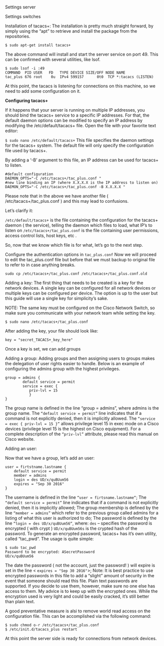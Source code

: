 Settings server

Settings switches


Installation of tacacs+:
The installation is pretty much straight forward, by simply using the “apt” to retrieve and install the package from the repositories.
```
$ sudo apt-get install tacacs+
```
The above command will install and start the server service on port 49. This can be confirmed with several utilities, like lsof.
```
$ sudo lsof -i :49
COMMAND  PID USER   FD   TYPE DEVICE SIZE/OFF NODE NAME
tac_plus 676 root    0u  IPv4 599157      0t0  TCP *:tacacs (LISTEN)
```
At this point, the tacacs is listening for connections on this machine, so we need to add some configuration on it.


**Configuring tacacs+**

If it happens that your server is running on multiple IP addresses, you should bind the tacacs+ service to a specific IP addresses. For that, the default daemon options can be modified to specify an IP address by modifying the  /etc/default/tacacs+ file. Open the file with your favorite text editor:

`$ sudo nano /etc/default/tacacs+`
This file specifies the daemon settings for the tacacs+ system. The default file will only specify the configuration file used by tacacs+.

By adding a ‘-B’ argument to this file, an IP address can be used for tacacs+ to listen.
```
#default configuration 
DAEMON_OPTS="-C /etc/tacacs+/tac_plus.conf " 
#new line binding an IP (where X.X.X.X is the IP address to listen on)
DAEMON_OPTS="-C /etc/tacacs+/tac_plus.conf -B X.X.X.X "
```
Please note that in the above we have another file ( /etc/tacacs+/tac_plus.conf  ) and this may lead to confusions.

Let’s clarify it:

`/etc/default/tacacs+`   is the file containing the configuration for the tacacs+ daemon ( the service), telling the daemon which files to load, what IP’s to listen on
`/etc/tacacs+/tac_plus.conf` is the file containing user permissions, access control lists, host keys, etc .

So, now that we know which file is for what, let’s go to the next step.

Configure the authentication options in `tac_plus.conf`
Now we will proceed to edit the tac_plus.conf file but before that we must backup to original file to refer to in case anything breaks.
```
sudo cp /etc/tacacs+/tac_plus.conf /etc/tacacs+/tac_plus.conf.old
```
Adding a key:
The first thing that needs to be created is a key for the network devices. A single key can be configured for all network devices or multiple keys can be configured per device. The option is up to the user but this guide will use a single key for simplicity’s sake.

NOTE: The same key must be configured on the Cisco Network Switch, so make sure you communicate with your network team while setting the key.
```
$ sudo nano /etc/tacacs+/tac_plus.conf
```
After adding the key, your file should look like:
```
key = "secret_TACACS+_key_here"
```
Once a key is set, we can add groups

Adding a group:
Adding groups and then assigning users to groups makes the delegation of user rights easier to handle. Below is an example of configuring the admins group with the highest privileges.
```
group = admins {
        default service = permit
        service = exec {
           priv-lvl = 15
           }
}
```
The group name is defined in the line “group = admins”,  where admins is the group name.
The `“default service = permit”` line indicates that if a command is not explicitly denied, then it is implicitly allowed.
The `“service = exec { priv-lvl = 15 }”` allows privilege level 15 in exec mode on a Cisco devices (privilege level 15 is the highest on Cisco equipment).
For a complete description of the `“priv-lvl”` attribute, please read this manual on Cisco website.

Adding an user:

Now that we have a group, let’s add an user:
```
user = firtstname.lastname {
    default service = permit
    member = admins
    login = des UD/x/quBUum56
    expires = "Sep 30 2016"
}
```

The username is defined in the line `“user = firtsname.lastname“`;
The `“default service = permit”` line indicates that if a command is not explicitly denied, then it is implicitly allowed;
The group membership is defined by the line `“member = admins”` which refer to the previous group called admins for a listing of what this user is authorized to do;
The password is defined by the line `“login = des UD/x/quBUum56“`, where:
`des` – specifies the password is encrypted ( with crypt )
`UD/x/quBUum56s` is the crypted hash of the password. To generate an encrypted password, tacacs+ has it’s own utility, called “tac_pwd“. The usage is quite simple:
```
$ sudo tac_pwd
Password to be encrypted: ASecretPassword
UD/x/quBUum56
```
The date the password ( not the account, just the password! ) will expire is set in the line < `expires = "Sep 30 2016"`>;
Note: It is best practice to use encrypted passwords in this file to add a “slight” amount of security in the event that someone should read this file. Plain text passwords are supported. If you decide to use them, however, make sure no one else has access to them. My advice is to keep up with the encrypted ones. While the encryption used is very light and could be easily cracked, it’s still better than plain text.

A good preventative measure is alsi to remove world read access on the configuration file. This can be accomplished via the following command:
```
$ sudo chmod o-r /etc/tacacs+/tac_plus.conf
$ /etc/init.d/tacacs_plus restart
```
At this point the server side is ready for connections from network devices.

```


